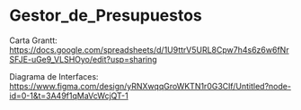 # Gestor_de_Presupuestos

Carta Grantt: https://docs.google.com/spreadsheets/d/1U9ttrV5URL8Cpw7h4s6z6w6fNrSFJE-uGe9_VLSHOyo/edit?usp=sharing

Diagrama de Interfaces: https://www.figma.com/design/yRNXwqqGroWKTN1r0G3Clf/Untitled?node-id=0-1&t=3A49f1qMaVcWcjQT-1
